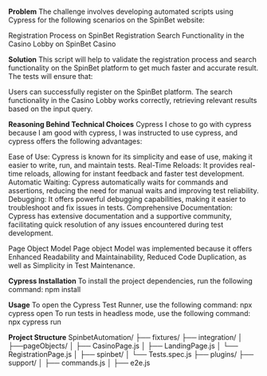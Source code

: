 **Problem**
The challenge involves developing automated scripts using Cypress for the following scenarios on the SpinBet website:

Registration Process on SpinBet Registration
Search Functionality in the Casino Lobby on SpinBet Casino

**Solution**
This script will help to validate the registration process and search functionality on the SpinBet platform to get much faster and accurate result. The tests will ensure that:

Users can successfully register on the SpinBet platform.
The search functionality in the Casino Lobby works correctly, retrieving relevant results based on the input query.

**Reasoning Behind Technical Choices**
Cypress
I chose to go with cypress because I am good with cypress, I was instructed to use cypress, and cypress offers the following advantages:

Ease of Use: Cypress is known for its simplicity and ease of use, making it easier to write, run, and maintain tests.
Real-Time Reloads: It provides real-time reloads, allowing for instant feedback and faster test development.
Automatic Waiting: Cypress automatically waits for commands and assertions, reducing the need for manual waits and improving test reliability.
Debugging: It offers powerful debugging capabilities, making it easier to troubleshoot and fix issues in tests.
Comprehensive Documentation: Cypress has extensive documentation and a supportive community, facilitating quick resolution of any issues encountered during test development.

Page Object Model
Page object Model was implemented because it offers Enhanced Readability and Maintainability, Reduced Code Duplication, as well as Simplicity in Test Maintenance.

**Cypress Installation**
To install the project dependencies, run the following command: npm install

**Usage**
To open the Cypress Test Runner, use the following command: npx cypress open
To run tests in headless mode, use the following command: npx cypress run

**Project Structure**
SpinbetAutomation/
  ├── fixtures/
  ├── integration/
  │   ├──pageObjects/
  │    ├── CasinoPage.js
  │    ├── LandingPage.js
  │    └── RegistrationPage.js
  │   ├── spinbet/
  │    └── Tests.spec.js
  ├── plugins/
  ├── support/
  │   ├── commands.js
  │   ├── e2e.js

  
